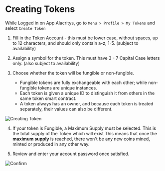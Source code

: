 # Creating Tokens

While Logged in on App.Alacritys, go to `Menu > Profile > My Tokens` and select `Create Token`

1. Fill in the Token Account - this must be lower case, without spaces, up to 12 characters, and should only contain a-z, 1-5. (subject to availability)

2. Assign a symbol for the token. This must have 3 - 7 Capital Case letters only. (also subject to availability)

3. Choose whether the token will be fungible or non-fungible. 
    * Fungible tokens are fully exchangeable with each other; while non-fungible tokens are unique instances. 
    * Each token is given a unique ID to distinguish it from others in the same token smart contract. 
    * A token always has an owner, and because each token is treated separately, their values can also be different.

![Creating Token](https://raw.githubusercontent.com/alacrityio/alacrity-support-documentation/main/user%20documentation/resources/image43.png)

4. If your token is Fungible, a Maximum Supply must be selected. This is the total supply of the Token which will exist This means that once the **maximum supply** is reached, there won't be any new coins mined, minted or produced in any other way.

5. Review and enter your account password once satisfied.

![Confirm](https://raw.githubusercontent.com/alacrityio/alacrity-support-documentation/main/user%20documentation/resources/image42.png)